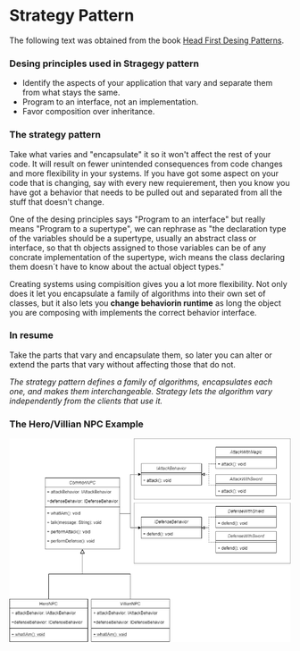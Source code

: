 # Strategy Pattern

The following text was obtained from the book [Head First Desing Patterns](https://www.amazon.com/-/es/Eric-Freeman/dp/0596007124).

### Desing principles used in Stragegy pattern

* Identify the aspects of your application that vary and separate them from what stays the same.
* Program to an interface, not an implementation.
* Favor composition over inheritance.

### The strategy pattern

Take what varies and "encapsulate" it so it won't affect the rest of your code. It will result on fewer unintended consequences from code changes and more flexibility in your systems. If you have got some aspect on your code that is changing, say with every new requierement, then you know you have got a behavior that needs to be pulled out and separated from all the stuff that doesn't change.
>
One of the desing principles says "Program to an interface" but really means "Program to a supertype", we can rephrase as "the declaration type of the variables should be a supertype, usually an abstract class or interface, so that th objects assigned to those variables can be of any concrate implementation of the supertype, wich means the class declaring them doesn´t have to know about the actual object types."
>
Creating systems using compisition gives you a lot more flexibility. Not only does it let you encapsulate a family of algorithms into their own set of classes, but it also lets you **change behaviorin runtime** as long the object you are composing with implements the correct behavior interface.

### In resume

Take the parts that vary and encapsulate them, so later you can alter or extend the parts
that vary without affecting those that do not.

*_The strategy pattern defines a family of algorithms, encapsulates each one,
and makes them interchangeable. Strategy lets the algorithm vary independently
from the clients that use it._*

### The Hero/Villian NPC Example

![Hero/Villian example](example-strategy-pattern.png)

